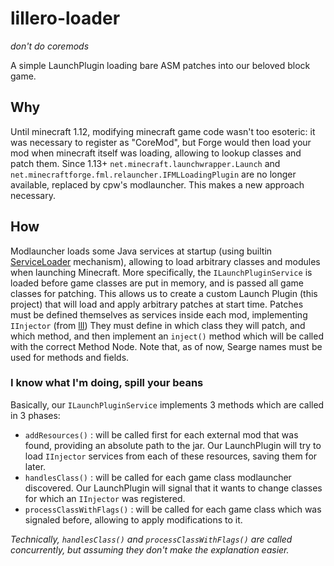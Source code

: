 # lillero-loader
*don't do coremods*

A simple LaunchPlugin loading bare ASM patches into our beloved block game.

## Why
Until minecraft 1.12, modifying minecraft game code wasn't too esoteric: it was necessary to register as "CoreMod", but Forge would then load your mod when minecraft itself was loading, allowing to lookup classes and patch them.
Since 1.13+ `net.minecraft.launchwrapper.Launch` and `net.minecraftforge.fml.relauncher.IFMLLoadingPlugin` are no longer available, replaced by cpw's modlauncher. This makes a new approach necessary.

## How
Modlauncher loads some Java services at startup (using builtin [ServiceLoader](https://docs.oracle.com/javase/8/docs/api/java/util/ServiceLoader.html) mechanism), allowing to load arbitrary classes and modules when launching Minecraft.
More specifically, the `ILaunchPluginService` is loaded before game classes are put in memory, and is passed all game classes for patching. This allows us to create a custom Launch Plugin (this project) that will load and apply arbitrary patches at start time.
Patches must be defined themselves as services inside each mod, implementing `IInjector` (from [lll](https://git.fantabos.co/lillero)) They must define in which class they will patch, and which method, and then implement an `inject()` method which will be called with the correct Method Node.
Note that, as of now, Searge names must be used for methods and fields.

### I know what I'm doing, spill your beans
Basically, our `ILaunchPluginService` implements 3 methods which are called in 3 phases:
 * `addResources()` : will be called first for each external mod that was found, providing an absolute path to the jar. Our LaunchPlugin will try to load `IInjector` services from each of these resources, saving them for later.
 * `handlesClass()` : will be called for each game class modlauncher discovered. Our LaunchPlugin will signal that it wants to change classes for which an `IInjector` was registered.
 * `processClassWithFlags()` : will be called for each game class which was signaled before, allowing to apply modifications to it.

*Technically, `handlesClass()` and `processClassWithFlags()` are called concurrently, but assuming they don't make the explanation easier.*

